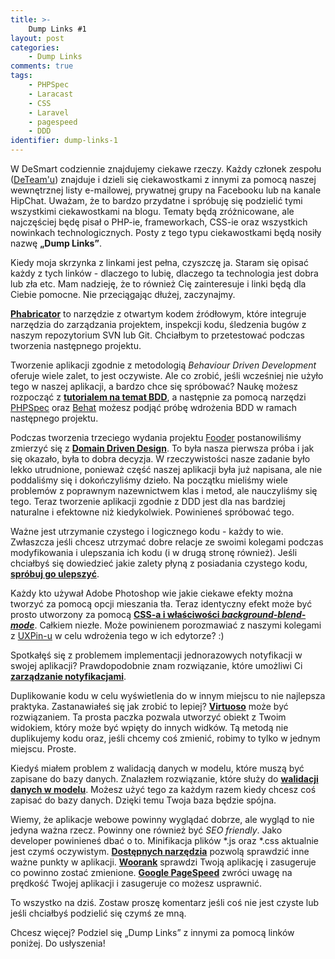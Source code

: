 ```yaml
---
title: >-
    Dump Links #1
layout: post
categories: 
    - Dump Links
comments: true
tags:
    - PHPSpec 
    - Laracast 
    - CSS 
    - Laravel 
    - pagespeed 
    - DDD
identifier: dump-links-1
---
```


W DeSmart codziennie znajdujemy ciekawe rzeczy. Każdy członek zespołu ([DeTeam'u](http://desmart.com/who)) znajduje i dzieli się ciekawostkami z innymi za pomocą naszej wewnętrznej listy e-mailowej, prywatnej grupy na Facebooku lub na kanale HipChat. Uważam, że to bardzo przydatne i spróbuję się podzielić tymi wszystkimi ciekawostkami na blogu. Tematy będą zróżnicowane, ale najczęściej będę pisał o PHP-ie, frameworkach, CSS-ie oraz wszystkich nowinkach technologicznych. Posty z tego typu ciekawostkami będą nosiły nazwę **„Dump Links”**.

Kiedy moja skrzynka z linkami jest pełna, czyszczę ja. Staram się opisać każdy z tych linków - dlaczego to lubię, dlaczego ta technologia jest dobra lub zła etc. Mam nadzieję, że to również Cię zainteresuje i linki będą dla Ciebie pomocne. Nie przeciągając dłużej, zaczynajmy.

**[Phabricator](http://phabricator.org/)** to narzędzie z otwartym kodem źródłowym, które integruje narzędzia do zarządzania projektem, inspekcji kodu, śledzenia bugów z naszym repozytorium SVN lub Git. Chciałbym to przetestować podczas tworzenia następnego projektu.

Tworzenie aplikacji zgodnie z metodologią *Behaviour Driven Development* oferuje wiele zalet, to jest oczywiste. Ale co zrobić, jeśli wcześniej nie użyło tego w naszej aplikacji, a bardzo chce się spróbować? Naukę możesz rozpocząć z [**tutorialem na temat BDD**](http://code.tutsplus.com/tutorials/a-bdd-workflow-with-behat-and-phpspec--cms-21601), a następnie za pomocą narzędzi [PHPSpec](http://www.phpspec.net/en/latest/) oraz [Behat](http://docs.behat.org/en/v2.5/) możesz podjąć próbę wdrożenia BDD w ramach następnego projektu.

Podczas tworzenia trzeciego wydania projektu [Fooder](http://fooder.pl) postanowiliśmy zmierzyć się z [**Domain Driven Design**](https://laracasts.com/series/commands-and-domain-events). To była nasza pierwsza próba i jak się okazało, była to dobra decyzja. W rzeczywistości nasze zadanie było lekko utrudnione, ponieważ część naszej aplikacji była już napisana, ale nie poddaliśmy się i dokończyliśmy dzieło. Na początku mieliśmy wiele problemów z poprawnym nazewnictwem klas i metod, ale nauczyliśmy się tego. Teraz tworzenie aplikacji zgodnie z DDD jest dla nas bardziej naturalne i efektowne niż kiedykolwiek. Powinieneś spróbować tego. 

Ważne jest utrzymanie czystego i logicznego kodu - każdy to wie. Zwłaszcza jeśli chcesz utrzymać dobre relacje ze swoimi kolegami podczas modyfikowania i ulepszania ich kodu (i w drugą stronę również). Jeśli chciałbyś się dowiedzieć jakie zalety płyną z posiadania czystego kodu, [**spróbuj go ulepszyć**](https://laracasts.com/series/simple-rules-for-simpler-code).

Każdy kto używał Adobe Photoshop wie jakie ciekawe efekty można tworzyć za pomocą opcji mieszania tła. Teraz identyczny efekt może być prosto utworzony za pomocą [**CSS-a i właściwości *background-blend-mode***](http://www.webdesignerdepot.com/2014/07/15-css-blend-modes-that-will-supercharge-your-images). Całkiem niezłe. Może powinienem porozmawiać z naszymi kolegami z [UXPin-u](http://uxpin.com/) w celu wdrożenia tego w ich edytorze? :)

Spotkałęś się z problemem implementacji jednorazowych notyfikacji w swojej aplikacji? Prawdopodobnie znam rozwiązanie, które umożliwi Ci [**zarządzanie notyfikacjami**](https://github.com/laracasts/flash).

Duplikowanie kodu w celu wyświetlenia do w innym miejscu to nie najlepsza praktyka. Zastanawiałeś się jak zrobić to lepiej? [**Virtuoso**](https://github.com/coderabbi/virtuoso) może być rozwiązaniem. Ta prosta paczka pozwala utworzyć obiekt z Twoim widokiem, który może być wpięty do innych widków. Tą metodą nie duplikujemy kodu oraz, jeśli chcemy coś zmienić, robimy to tylko w jednym miejscu. Proste.

Kiedyś miałem problem z walidacją danych w modelu, które muszą być zapisane do bazy danych. Znalazłem rozwiązanie, które służy do [**walidacji danych w modelu**](https://github.com/dwightwatson/validating). Możesz użyć tego za każdym razem kiedy chcesz coś zapisać do bazy danych. Dzięki temu Twoja baza będzie spójna.

Wiemy, że aplikacje webowe powinny wyglądać dobrze, ale wygląd to nie jedyna ważna rzecz. Powinny one również być *SEO friendly*. Jako developer powinieneś dbać o to. Minifikacja plików \*.js oraz \*.css aktualnie jest czymś oczywistym. [**Dostępnych narzędzia**](http://nibbler.silktide.com/) pozwolą sprawdzić inne ważne punkty w aplikacji. [**Woorank**](https://www.woorank.com/) sprawdzi Twoją aplikację i zasugeruje co powinno zostać zmienione. [**Google PageSpeed**](https://developers.google.com/speed/pagespeed/insights/) zwróci uwagę na prędkość Twojej aplikacji i zasugeruje co możesz usprawnić.

To wszystko na dziś. Zostaw proszę komentarz jeśli coś nie jest czyste lub jeśli chciałbyś podzielić się czymś ze mną.

Chcesz więcej? Podziel się „Dump Links” z innymi za pomocą linków poniżej. Do usłyszenia! 
